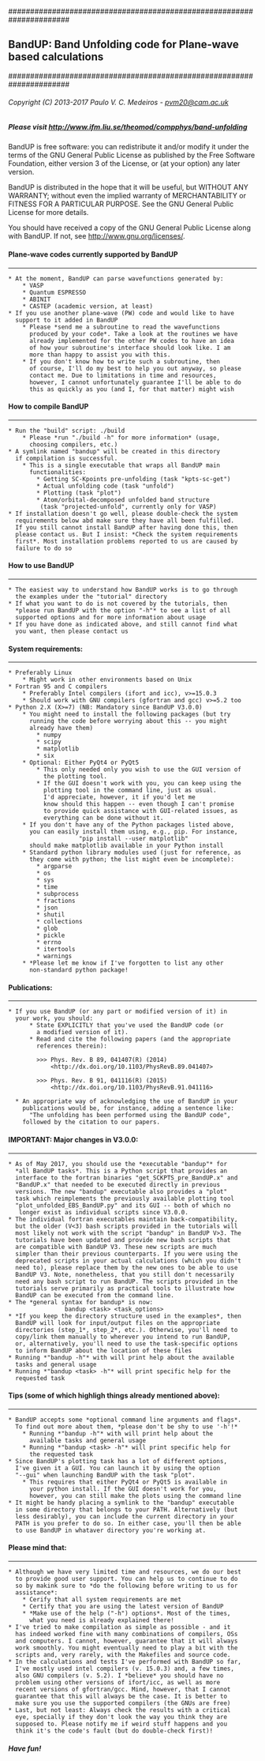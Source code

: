 ######################################################################
## BandUP: Band Unfolding code for Plane-wave based calculations             
######################################################################
###### Copyright (C) 2013-2017 Paulo V. C. Medeiros - pvm20@cam.ac.uk
##### Please visit http://www.ifm.liu.se/theomod/compphys/band-unfolding

BandUP is free software: you can redistribute it and/or modify
it under the terms of the GNU General Public License as published by
the Free Software Foundation, either version 3 of the License, or
(at your option) any later version.

BandUP is distributed in the hope that it will be useful,
but WITHOUT ANY WARRANTY; without even the implied warranty of
MERCHANTABILITY or FITNESS FOR A PARTICULAR PURPOSE.  See the
GNU General Public License for more details.

You should have received a copy of the GNU General Public License
along with BandUP.  If not, see <http://www.gnu.org/licenses/>.

<!-- =========================================================== -->
#### Plane-wave codes currently supported by BandUP
-----------------------------------------------
    * At the moment, BandUP can parse wavefunctions generated by: 
        * VASP
        * Quantum ESPRESSO
        * ABINIT
        * CASTEP (academic version, at least)
    * If you use another plane-wave (PW) code and would like to have 
      support to it added in BandUP
        * Please *send me a subroutine to read the wavefunctions
          produced by your code*. Take a look at the routines we have
          already implemented for the other PW codes to have an idea
          of how your subroutine's interface should look like. I am 
          more than happy to assist you with this.
        * If you don't know how to write such a subroutine, then
          of course, I'll do my best to help you out anyway, so please
          contact me. Due to limitations in time and resources,
          however, I cannot unfortunately guarantee I'll be able to do 
          this as quickly as you (and I, for that matter) might wish

<!-- =========================================================== -->
#### How to compile BandUP
-----------------------------------------------
    * Run the "build" script: ./build
        * Please *run "./build -h" for more information* (usage,        
          choosing compilers, etc.)
    * A symlink named "bandup" will be created in this directory 
      if compilation is successful. 
        * This is a single executable that wraps all BandUP main
          functionalities:
            * Getting SC-Kpoints pre-unfolding (task "kpts-sc-get")
            * Actual unfolding code (task "unfold")
            * Plotting (task "plot")
            * Atom/orbital-decomposed unfolded band structure 
             (task "projected-unfold", currently only for VASP)
    * If installation doesn't go well, please double-check the system
      requirements below abd make sure they have all been fulfilled. 
      If you still cannot install BandUP after having done this, then
      please contact us. But I insist: *Check the system requirements 
      first*. Most installation problems reported to us are caused by 
      failure to do so

<!-- =========================================================== -->
#### How to use BandUP
-----------------------------------------------
    * The easiest way to understand how BandUP works is to go through
      the examples under the "tutorial" directory
    * If what you want to do is not covered by the tutorials, then 
      *please run BandUP with the option "-h"* to see a list of all
      supported options and for more information about usage
    * If you have done as indicated above, and still cannot find what
      you want, then please contact us

<!-- =========================================================== -->
#### System requirements:
-----------------------------------------------
    * Preferably Linux
        * Might work in other environments based on Unix
    * Fortran 95 and C compilers
        * Preferably Intel compilers (ifort and icc), v>=15.0.3
        * Should work with GNU compilers (gfortran and gcc) v>=5.2 too
    * Python 2.X (X>=7) (NB: Mandatory since BandUP V3.0.0)
        * You might need to install the following packages (but try
          running the code before worrying about this -- you might 
          already have them) 
            * numpy 
            * scipy
            * matplotlib
            * six
        * Optional: Either PyQt4 or PyQt5
            * This only needed only you wish to use the GUI version of
              the plotting tool.
            * If the GUI doesn't work with you, you can keep using the
              plotting tool in the command line, just as usual. 
              I'd appreciate, however, it if you'd let me
              know should this happen -- even though I can't promise
              to provide quick assistance with GUI-related issues, as 
              everything can be done without it.
        * If you don't have any of the Python packages listed above,
          you can easily install them using, e.g., pip. For instance,
                        "pip install --user matplotlib"
          should make matplotlib available in your Python install
        * Standard python library modules used (just for reference, as 
          they come with python; the list might even be incomplete):
            * argparse
            * os
            * sys
            * time
            * subprocess
            * fractions
            * json
            * shutil
            * collections
            * glob
            * pickle
            * errno
            * itertools
            * warnings
        * *Please let me know if I've forgotten to list any other
          non-standard python package!
            
<!-- =========================================================== -->
#### Publications:
-----------------------------------------------
    * If you use BandUP (or any part or modified version of it) in
      your work, you should:
          * State EXPLICITLY that you've used the BandUP code (or 
            a modified version of it).
          * Read and cite the following papers (and the appropriate
            references therein):

            >>> Phys. Rev. B 89, 041407(R) (2014) 
                <http://dx.doi.org/10.1103/PhysRevB.89.041407>

            >>> Phys. Rev. B 91, 041116(R) (2015) 
                <http://dx.doi.org/10.1103/PhysRevB.91.041116>

      * An appropriate way of acknowledging the use of BandUP in your
        publications would be, for instance, adding a sentence like: 
          "The unfolding has been performed using the BandUP code",
        followed by the citation to our papers.

<!-- =========================================================== -->
#### IMPORTANT: Major changes in V3.0.0:
-----------------------------------------------
    * As of May 2017, you should use the *executable "bandup"* for 
      *all BandUP tasks*. This is a Python script that provides an
      interface to the fortran binaries "get_SCKPTS_pre_BandUP.x" and 
      "BandUP.x" that needed to be executed directly in previous 
      versions. The new "bandup" executable also provides a "plot" 
      task which reimplements the previously available plotting tool 
      "plot_unfolded_EBS_BandUP.py" and its GUI -- both of which no
       longer exist as individual scripts since V3.0.0.
    * The individual fortran executables maintain back-compatibility, 
      but the older (V<3) bash scripts provided in the tutorials will 
      most likely not work with the script "bandup" in BandUP V>3. The
      tutorials have been updated and provide new bash scripts that 
      are compatible with BandUP V3. These new scripts are much 
      simpler than their previous counterparts. If you were using the
      deprecated scripts in your actual calculations (which you didn't
      need to), please replace them by the new ones to be able to use
      BandUP V3. Note, nonetheless, that you still don't necessarily 
      need any bash script to run BandUP. The scripts provided in the 
      tutorials serve primarily as practical tools to illustrate how 
      BandUP can be executed from the command line.
    * The *general syntax for bandup* is now:
                    bandup <task> <task_options>
    * *If you keep the directory structure used in the examples*, then
      BandUP will look for input/output files on the appropriate 
      directories (step_1*, step_2*, etc.). Otherwise, you'll need to
      copy/link them manually to wherever you intend to run BandUP,
      or, alternatively, you'll need to use the task-specific options
      to inform BandUP about the location of these files  
    * Running *"bandup -h"* with will print help about the available 
      tasks and general usage
    * Running *"bandup <task> -h"* will print specific help for the 
      requested task

<!-- =========================================================== -->
#### Tips (some of which highligh things already mentioned above):
-----------------------------------------------
    * BandUP accepts some *optional command line arguments and flags*.
      To find out more about them, *please don't be shy to use '-h'!*
        * Running *"bandup -h"* with will print help about the
          available tasks and general usage
        * Running *"bandup <task> -h"* will print specific help for
          the requested task
    * Since BandUP's plotting task has a lot of different options,
      I've given it a GUI. You can launch it by using the option
      "--gui" when launching BandUP with the task "plot".
        * This requires that either PyQt4 or PyQt5 is available in
          your python install. If the GUI doesn't work for you, 
          however, you can still make the plots using the command line
    * It might be handy placing a symlink to the "bandup" executable
      in some directory that belongs to your PATH. Alternatively (but 
      less desirably), you can include the current directory in your
      PATH is you prefer to do so. In either case, you'll then be able
      to use BandUP in whataver directory you're working at.


<!-- =========================================================== -->
#### Please mind that:
-----------------------------------------------
    * Although we have very limited time and resources, we do our best
      to provide good user support. You can help us to continue to do
      so by makink sure to *do the following before writing to us for
      assistance*:
        * Cerify that all system requirements are met
        * Certify that you are using the latest version of BandUP
        * *Make use of the help ("-h") options*. Most of the times,
          what you need is already explained there! 
    * I've tried to make compilation as simple as possible - and it
      has indeed worked fine with many combinations of compilers, OSs
      and computers. I cannot, however, guarantee that it will always
      work smoothly. You might eventually need to play a bit with the
      scripts and, very rarely, with the Makefiles and source code.
    * In the calculations and tests I've performed with BandUP so far, 
      I've mostly used intel compilers (v. 15.0.3) and, a few times,
      also GNU compilers (v. 5.2). I *believe* you should have no
      problem using other versions of ifort/icc, as well as more 
      recent versions of gfortran/gcc. Mind, however, that I cannot 
      guarantee that this will always be the case. It is better to 
      make sure you use the supported compilers (the GNUs are free)
    * Last, but not least: Always check the results with a critical
      eye, specially if they don't look the way you think they are
      supposed to. Please notify me if weird stuff happens and you
      think it's the code's fault (but do double-check first)!
 

##### Have fun!
